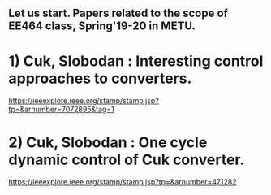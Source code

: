 ## Let us start. Papers related to the scope of EE464 class, Spring'19-20 in METU.

# 1) Cuk, Slobodan : Interesting control approaches to converters.
https://ieeexplore.ieee.org/stamp/stamp.jsp?tp=&arnumber=7072895&tag=1
# 2) Cuk, Slobodan : One cycle dynamic control of Cuk converter.
https://ieeexplore.ieee.org/stamp/stamp.jsp?tp=&arnumber=471282

